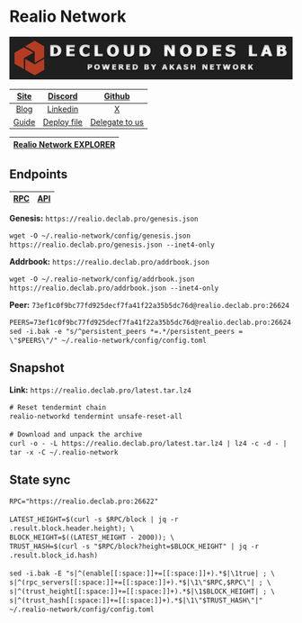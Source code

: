 # Realio Network

![](/assets/banner.png)

|[Site](https://realio.network/)|[Discord](https://discord.gg/56db5TARck)|[Github](https://github.com/realiotech)|
|:--:|:--:|:--:|
|[Blog](https://www.realio.fund/blog)|[Linkedin](https://www.linkedin.com/company/realio)|[X](https://twitter.com/realio_network)|
|[Guide](https://services.declab.pro/guides)|[Deploy file](https://gitopia.com/DecloudNodesLab/cosmos-universe/tree/master/projects/Realio/realio_deploy.yml)|[Delegate to us](https://restake.app/realio/realiovaloper1chee8l82uxqfduxr8x0pfrp9psl08cy4a20m0u)|


[Realio Network EXPLORER](https://explorer.declab.pro/Realio)|
|:--:|

## Endpoints

|[**RPC**](https://realio.declab.pro:26622)|[**API**](https://realio.declab.pro)|
|:--:|:--:|

**Genesis:** ```https://realio.declab.pro/genesis.json```

```
wget -O ~/.realio-network/config/genesis.json https://realio.declab.pro/genesis.json --inet4-only
```

**Addrbook:** ```https://realio.declab.pro/addrbook.json```

```
wget -O ~/.realio-network/config/addrbook.json https://realio.declab.pro/addrbook.json --inet4-only
```

**Peer:** ```73ef1c0f9bc77fd925decf7fa41f22a35b5dc76d@realio.declab.pro:26624```

```
PEERS=73ef1c0f9bc77fd925decf7fa41f22a35b5dc76d@realio.declab.pro:26624
sed -i.bak -e "s/^persistent_peers *=.*/persistent_peers = \"$PEERS\"/" ~/.realio-network/config/config.toml
```

## Snapshot 

**Link:** ```https://realio.declab.pro/latest.tar.lz4```

```
# Reset tendermint chain
realio-networkd tendermint unsafe-reset-all

# Download and unpack the archive
curl -o - -L https://realio.declab.pro/latest.tar.lz4 | lz4 -c -d - | tar -x -C ~/.realio-network
```

## State sync

```
RPC="https://realio.declab.pro:26622"

LATEST_HEIGHT=$(curl -s $RPC/block | jq -r .result.block.header.height); \
BLOCK_HEIGHT=$((LATEST_HEIGHT - 2000)); \
TRUST_HASH=$(curl -s "$RPC/block?height=$BLOCK_HEIGHT" | jq -r .result.block_id.hash)

sed -i.bak -E "s|^(enable[[:space:]]+=[[:space:]]+).*$|\1true| ; \
s|^(rpc_servers[[:space:]]+=[[:space:]]+).*$|\1\"$RPC,$RPC\"| ; \
s|^(trust_height[[:space:]]+=[[:space:]]+).*$|\1$BLOCK_HEIGHT| ; \
s|^(trust_hash[[:space:]]+=[[:space:]]+).*$|\1\"$TRUST_HASH\"|" ~/.realio-network/config/config.toml
```
